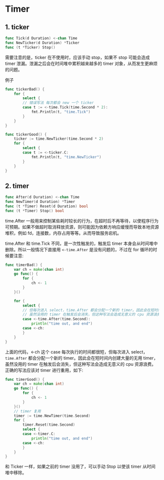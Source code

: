 # Timer

## 1. ticker

```go
func Tick(d Duration) <-chan Time
func NewTicker(d Duration) *Ticker
func (t *Ticker) Stop()
```

需要注意的是，ticker 在不使用时，应该手动 stop，如果不 stop 可能会造成 timer 泄漏。泄漏之后会在时间堆中累积越来越多的 timer 对象，从而发生更麻烦的问题。

例子

```go
func tickerBad() {
	for {
		select {
		// 错误写法 每次都会 new 一个 ticker
		case t := <-time.Tick(time.Second * 2):
			fmt.Println(t, "time.Tick")
		}
	}
}

func tickerGood() {
	ticker := time.NewTicker(time.Second * 2)
	for {
		select {
		case t := <-ticker.C:
			fmt.Println(t, "time.NewTicker")
		}
	}
}
```



## 2. timer

```go
func After(d Duration) <-chan Time
func NewTimer(d Duration) *Timer
func (t *Timer) Reset(d Duration) bool
func (t *Timer) Stop() bool
```

time.After 一般用来控制某些耗时较长的行为，在超时后不再等待，以使程序行为可预期。如果不做超时取消释放资源，则可能因为依赖方响应缓慢而导致本地资源堆积，例如 fd，连接数，内存占用等等。从而导致服务宕机。

time.After 和 time.Tick 不同，是一次性触发的，触发后 timer 本身会从时间堆中删除。所以一般情况下直接用 `<-time.After` 是没有问题的，不过在 for 循环的时候要注意:

```go
func timerBad() {
	var ch = make(chan int)
	go func() {
		for {
			ch <- 1
		}
	}()

	for {
		select {
		// 但每次进入 select，time.After 都会分配一个新的 timer。因此会在短时间内创建大量的无用 timer，
		// 虽然没用的 timer 在触发后会消失，但这种写法会造成无意义的 cpu 资源浪费
		case <-time.After(time.Second):
			println("time out, and end")
		case <-ch:
		}
	}
}
```

上面的代码，<-ch 这个 case 每次执行的时间都很短，但每次进入 select，`time.After` 都会分配一个新的 timer。因此会在短时间内创建大量的无用 timer，虽然没用的 timer 在触发后会消失，但这种写法会造成无意义的 cpu 资源浪费。正确的写法应该对 timer 进行重用，如下:

```go
func timerGood() {
	var ch = make(chan int)
	go func() {
		for {
			ch <- 1
		}
	}()
	// timer 复用 
	timer := time.NewTimer(time.Second)
	for {
		timer.Reset(time.Second)
		select {
		case <-timer.C:
			println("time out, and end")
		case <-ch:
		}
	}
}
```

和 Ticker 一样，如果之前的 timer 没用了，可以手动 Stop 以使该 timer 从时间堆中移除。

